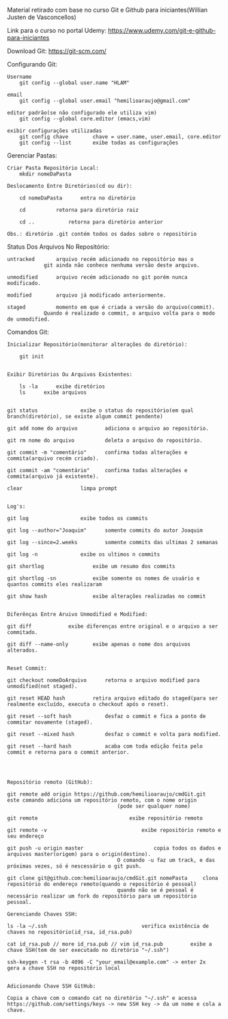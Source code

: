 Material retirado com base no curso Git e Github para iniciantes(Willian Justen de Vasconcellos)

Link para o curso no portal Udemy:
	https://www.udemy.com/git-e-github-para-iniciantes

	
	
Download Git:
	https://git-scm.com/
	
	
	
Configurando Git:
	
	Username
		git config --global user.name "HLAM"

	email
		git config --global user.email "hemilioaraujo@gmail.com"
	
	editor padrão(se não configurado ele utiliza vim)
		git config --global core.editor (emacs,vim)
	
	exibir configurações utilizadas
		git config chave		chave = user.name, user.email, core.editor	
		git config --list		exibe todas as configurações

		
		
Gerenciar Pastas:
		
	Criar Pasta Repositório Local:
		mkdir nomeDaPasta
	
	Deslocamento Entre Diretórios(cd ou dir):
		
		cd nomeDaPasta		entra no diretório
			
		cd			retorna para diretório raiz
		
		cd ..			retorna para diretório anterior
		
	Obs.: diretório .git contém todos os dados sobre o repositório

	
	
Status Dos Arquivos No Repositório:

	untracked		arquivo recém adicionado no repositório mas o 
				git ainda não conhece nenhuma versão deste arquivo.
	
	unmodified		arquivo recém adicionado no git porém nunca modificado.

	modified		arquivo já modificado anteriormente.
	
	staged			momento em que é criada a versão do arquivo(commit).
				Quando é realizado o commit, o arquivo volta para o modo de unmodified.

					

Comandos Git:

	Inicializar Repositório(monitorar alterações do diretório):	
		
		git init
	
	
	Exibir Diretórios Ou Arquivos Existentes:
		
		ls -la  	exibe diretórios
		ls 		exibe arquivos

	
	git status				exibe o status do repositório(em qual branch(diretório), se existe algum commit pendente)
	
	git add nome do arquivo			adiciona o arquivo ao repositório.
	
	git rm nome do arquivo			deleta o arquivo do repositório.
	
	git commit -m "comentário"		confirma todas alterações e commita(arquivo recém criado).
	
	git commit -am "comentário"		confirma todas alterações e commita(arquivo já existente).
	
	clear					limpa prompt

	
	Log's:	
	
	git log					exibe todos os commits
	
	git log --author="Joaquim"		somente commits do autor Joaquim
	
	git log --since=2.weeks			somente commits das ultimas 2 semanas
	
	git log -n				exibe os ultimos n commits
	
	git shortlog				exibe um resumo dos commits
	
	git shortlog -sn			exibe somente os nomes de usuário e quantos commits eles realizaram
	
	git show hash				exibe alterações realizadas no commit

	
	Diferênças Entre Aruivo Unmodified e Modified:
	
	git diff			exibe diferenças entre original e o arquivo a ser commitado.
	
	git diff --name-only		exibe apenas o nome dos arquivos alterados.

	
	Reset Commit:
	
	git checkout nomeDoArquivo		retorna o arquivo modified para unmodified(not staged).
	
	git reset HEAD hash			retira arquivo editado do staged(para ser realmente excluído, executa o checkout após o reset).
	
	git reset --soft hash			desfaz o commit e fica a ponto de commitar novamente (staged).
	
	git reset --mixed hash			desfaz o commit e volta para modified.
	
	git reset --hard hash			acaba com toda edição feita pelo commit e retorna para o commit anterior.
	
	

	
	Repositório remoto (GitHub):

	git remote add origin https://github.com/hemilioaraujo/cmdGit.git	este comando adiciona um repositório remoto, com o nome origin
										(pode ser qualquer nome)
	
	git remote								exibe repositório remoto
	
	git remote -v								exibe repositório remoto e seu endereço
	
	git push -u origin master						copia todos os dados e arquivos master(origem) para o origin(destino).
										O comando -u faz um track, e das próximas vezes, só é nescessário o git push.

	git clone git@github.com:hemilioaraujo/cmdGit.git nomePasta		clona repositório do endereço remoto(quando o repositório é pessoal)
										quando não se é pessoal é necessário realizar um fork do repositório para um repositório pessoal.
	
	Gerenciando Chaves SSH:

	ls -la ~/.ssh								verifica existência de chaves no repositório(id_rsa, id_rsa.pub)

	cat id_rsa.pub // more id_rsa.pub // vim id_rsa.pub			exibe a chave SSH(tem de ser executado no diretório "~/.ssh")

	ssh-keygen -t rsa -b 4096 -C "your_email@example.com" -> enter 2x	gera a chave SSH no repositório local


	Adicionando Chave SSH GitHub:

	Copia a chave com o comando cat no diretório "~/.ssh" e acessa https://github.com/settings/keys -> new SSH key -> da um nome e cola a chave.

	

